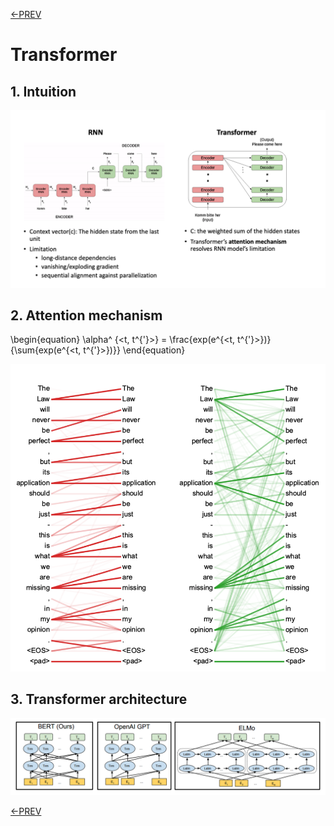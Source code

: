 [<-PREV](lecturenote.md)

# Transformer 

## 1. Intuition
![image](images/image1.png)

## 2. Attention mechanism

\begin{equation}
    \alpha^ {<t, t^{'}>} =  \frac{exp(e^{<t, t^{'}>})}{\sum{exp(e^{<t, t^{'}>})}}
\end{equation}


![image](images/image2.png)

## 3. Transformer architecture

![image](images/image3.png)



[<-PREV](lecturenote.md)
